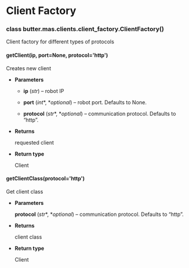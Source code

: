 # Client Factory


### class butter.mas.clients.client_factory.ClientFactory()
Client factory for different types of protocols


#### getClient(ip, port=None, protocol='http')
Creates new client


* **Parameters**

    * **ip** (*str*) – robot IP

    * **port** (*int**, **optional*) – robot port. Defaults to None.

    * **protocol** (*str**, **optional*) – communication protocol. Defaults to “http”.



* **Returns**

    requested client



* **Return type**

    Client



#### getClientClass(protocol='http')
Get client class


* **Parameters**

    **protocol** (*str**, **optional*) – communication protocol. Defaults to “http”.



* **Returns**

    client class



* **Return type**

    Client
